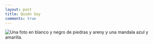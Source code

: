 ```yaml
---
layout: post
title: Quién Soy
comments: true
---
```


![Una foto en blanco y negro de piedras y areny y una mandala azul y amarilla.](/images/qs2.jpg)
